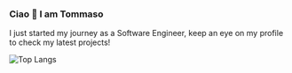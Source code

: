 ### Ciao 👋 I am Tommaso

I just started my journey as a Software Engineer, keep an eye on my profile to check my latest projects!

![Top Langs](https://github-readme-stats.vercel.app/api/top-langs/?username=tommasocerruti&hide_progress=true)
